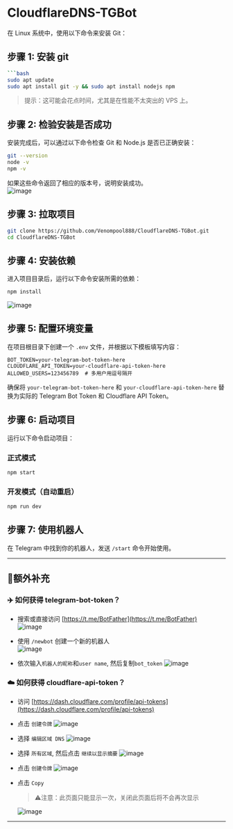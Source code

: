 # CloudflareDNS-TGBot


在 Linux 系统中，使用以下命令来安装 Git：

## 步骤 1: 安装 git

```bash
```bash
sudo apt update
sudo apt install git -y && sudo apt install nodejs npm
```

> 提示：这可能会花点时间，尤其是在性能不太突出的 VPS 上。

## 步骤 2: 检验安装是否成功

安装完成后，可以通过以下命令检查 Git 和 Node.js 是否已正确安装：

```bash
git --version
node -v
npm -v
```

如果这些命令返回了相应的版本号，说明安装成功。  
![image](https://github.com/user-attachments/assets/d6f68ba9-3a09-4517-b1ca-9bba2550d17b)


## 步骤 3: 拉取项目

```bash
git clone https://github.com/Venompool888/CloudflareDNS-TGBot.git
cd CloudflareDNS-TGBot
```

## 步骤 4: 安装依赖

进入项目目录后，运行以下命令安装所需的依赖：

```bash
npm install
```
![image](https://github.com/user-attachments/assets/89e4509f-d179-4e2d-a333-d1f91a516e5a)

## 步骤 5: 配置环境变量

在项目根目录下创建一个 `.env` 文件，并根据以下模板填写内容：

```env
BOT_TOKEN=your-telegram-bot-token-here
CLOUDFLARE_API_TOKEN=your-cloudflare-api-token-here
ALLOWED_USERS=123456789  # 多用户用逗号隔开
```

确保将 `your-telegram-bot-token-here` 和 `your-cloudflare-api-token-here` 替换为实际的 Telegram Bot Token 和 Cloudflare API Token。

## 步骤 6: 启动项目

运行以下命令启动项目：

### 正式模式
```bash
npm start
```

### 开发模式（自动重启）
```bash
npm run dev
```

## 步骤 7: 使用机器人

在 Telegram 中找到你的机器人，发送 `/start` 命令开始使用。

---

## 🧩额外补充

### ✈️ 如何获得 telegram-bot-token？

* 搜索或直接访问 [https://t.me/BotFather](https://t.me/BotFather)  
![image](https://github.com/user-attachments/assets/cd4c71d0-094b-4be8-91fa-7126c23148e0)  

* 使用 `/newbot` 创建一个新的机器人  
![image](https://github.com/user-attachments/assets/bdd5fcb8-9028-4e7a-b0f0-0e3690b5df4b)

* 依次输入`机器人的昵称`和`user name`, 然后复制`bot_token`
![image](https://github.com/user-attachments/assets/6431b548-b2fb-48c4-bbdd-02638639df92)

### ☁️ 如何获得 cloudflare-api-token？

* 访问 [https://dash.cloudflare.com/profile/api-tokens](https://dash.cloudflare.com/profile/api-tokens)
* 点击 `创建令牌`
  ![image](https://github.com/user-attachments/assets/e6998060-da89-489d-a405-4f51a6fd677a)

* 选择 `编辑区域 DNS`
  ![image](https://github.com/user-attachments/assets/0094eba2-fe4b-4f31-ac1a-6d0f8ed7e689)

* 选择 `所有区域`, 然后点击 `继续以显示摘要`
  ![image](https://github.com/user-attachments/assets/140e69b2-53a0-4ddf-82ce-c237c3b2dd97)

* 点击 `创建令牌`
  ![image](https://github.com/user-attachments/assets/5d0920c9-e321-49ec-84e8-afaa4144e1b5)

* 点击 `Copy`
  > ⚠️注意：此页面只能显示一次，关闭此页面后将不会再次显示
  
  ![image](https://github.com/user-attachments/assets/2c8a4111-5642-4cb0-b13e-e7277707d291)

---

  






